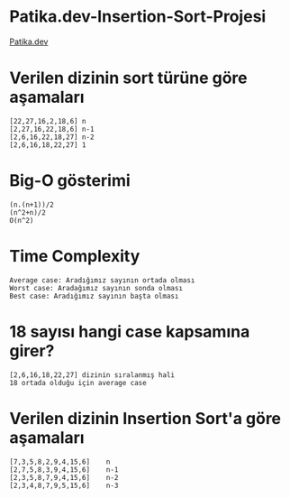 # Patika.dev-Insertion-Sort-Projesi

[Patika.dev](www.patika.dev)

# Verilen dizinin sort türüne göre aşamaları 
```
[22,27,16,2,18,6] n
[2,27,16,22,18,6] n-1
[2,6,16,22,18,27] n-2
[2,6,16,18,22,27] 1
```

# Big-O gösterimi  
```
(n.(n+1))/2
(n^2+n)/2
O(n^2)
```

# Time Complexity
```
Average case: Aradığımız sayının ortada olması
Worst case: Aradağımız sayının sonda olması
Best case: Aradığımız sayının başta olması
```

# 18 sayısı hangi case kapsamına girer? 
```
[2,6,16,18,22,27] dizinin sıralanmış hali
18 ortada olduğu için average case
```

# Verilen dizinin Insertion Sort'a göre aşamaları 
```
[7,3,5,8,2,9,4,15,6]    n
[2,7,5,8,3,9,4,15,6]    n-1
[2,3,5,8,7,9,4,15,6]    n-2
[2,3,4,8,7,9,5,15,6]    n-3
```
